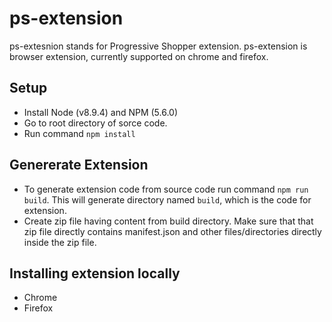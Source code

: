# ps-extension
ps-extesnion stands for Progressive Shopper extension. ps-extension is browser extension, currently supported on chrome and firefox.

## Setup
* Install Node (v8.9.4) and NPM (5.6.0)
* Go to root directory of sorce code.
* Run command ```npm install```

## Genererate Extension
* To generate extension code from source code run command ```npm run build```. This will generate directory named ```build```, which is the code for extension.
* Create zip file having content from build directory. Make sure that that zip file directly contains manifest.json and other files/directories directly inside the zip file.

## Installing extension locally
  - Chrome
  - Firefox
